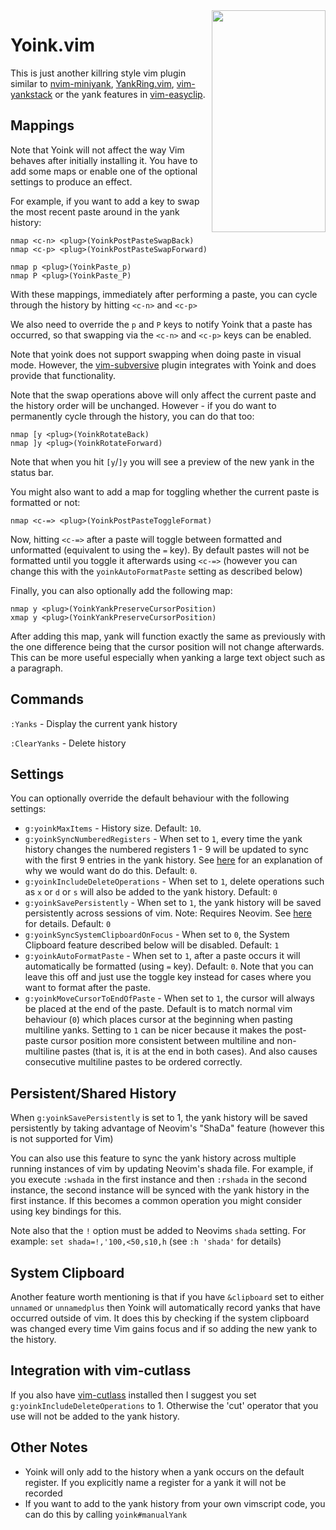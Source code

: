 
<img align="right" width="182" height="355" src="https://i.imgur.com/o5nyLHm.png">

# Yoink.vim

This is just another killring style vim plugin similar to [nvim-miniyank](https://github.com/bfredl/nvim-miniyank), [YankRing.vim](https://github.com/vim-scripts/YankRing.vim), [vim-yankstack](https://github.com/maxbrunsfeld/vim-yankstack) or the yank features in [vim-easyclip](https://github.com/svermeulen/vim-easyclip).

## Mappings

Note that Yoink will not affect the way Vim behaves after initially installing it.  You have to add some maps or enable one of the optional settings to produce an effect.

For example, if you want to add a key to swap the most recent paste around in the yank history:

```viml
nmap <c-n> <plug>(YoinkPostPasteSwapBack)
nmap <c-p> <plug>(YoinkPostPasteSwapForward)

nmap p <plug>(YoinkPaste_p)
nmap P <plug>(YoinkPaste_P)
```

With these mappings, immediately after performing a paste, you can cycle through the history by hitting `<c-n>` and `<c-p>`

We also need to override the `p` and `P` keys to notify Yoink that a paste has occurred, so that swapping via the `<c-n>` and `<c-p>` keys can be enabled.

Note that yoink does not support swapping when doing paste in visual mode.  However, the [vim-subversive](https://github.com/svermeulen/vim-subversive) plugin integrates with Yoink and does provide that functionality.

Note that the swap operations above will only affect the current paste and the history order will be unchanged.  However - if you do want to permanently cycle through the history, you can do that too:

```viml
nmap [y <plug>(YoinkRotateBack)
nmap ]y <plug>(YoinkRotateForward)
```

Note that when you hit `[y`/`]y` you will see a preview of the new yank in the status bar.

You might also want to add a map for toggling whether the current paste is formatted or not:

```viml
nmap <c-=> <plug>(YoinkPostPasteToggleFormat)
```

Now, hitting `<c-=>` after a paste will toggle between formatted and unformatted (equivalent to using the `=` key).  By default pastes will not be formatted until you toggle it afterwards using `<c-=>` (however you can change this with the `yoinkAutoFormatPaste` setting as described below)

Finally, you can also optionally add the following map:

```viml
nmap y <plug>(YoinkYankPreserveCursorPosition)
xmap y <plug>(YoinkYankPreserveCursorPosition)
```

After adding this map, yank will function exactly the same as previously with the one difference being that the cursor position will not change afterwards.  This can be more useful especially when yanking a large text object such as a paragraph.

## Commands

`:Yanks` - Display the current yank history

`:ClearYanks` - Delete history

## Settings

You can optionally override the default behaviour with the following settings:

- `g:yoinkMaxItems` - History size. Default: `10`.
- `g:yoinkSyncNumberedRegisters` - When set to `1`, every time the yank history changes the numbered registers 1 - 9 will be updated to sync with the first 9 entries in the yank history.  See [here](http://vimcasts.org/blog/2013/11/registers-the-good-the-bad-and-the-ugly-parts/) for an explanation of why we would want do do this. Default: `0`.
- `g:yoinkIncludeDeleteOperations` - When set to `1`, delete operations such as `x` or `d` or `s` will also be added to the yank history.  Default: `0`
- `g:yoinkSavePersistently` - When set to `1`, the yank history will be saved persistently across sessions of vim.  Note: Requires Neovim.  See <a href="#shada-support">here</a> for details. Default: `0`
- `g:yoinkSyncSystemClipboardOnFocus` - When set to `0`, the System Clipboard feature described below will be disabled.  Default: `1`
- `g:yoinkAutoFormatPaste` - When set to `1`, after a paste occurs it will automatically be formatted (using `=` key).  Default: `0`.  Note that you can leave this off and just use the toggle key instead for cases where you want to format after the paste.
- `g:yoinkMoveCursorToEndOfPaste` - When set to `1`, the cursor will always be placed at the end of the paste.  Default is to match normal vim behaviour (`0`) which places cursor at the beginning when pasting multiline yanks.  Setting to `1` can be nicer because it makes the post-paste cursor position more consistent between multiline and non-multiline pastes (that is, it is at the end in both cases).  And also causes consecutive multiline pastes to be ordered correctly.

## <a id="shada-support"></a>Persistent/Shared History

When `g:yoinkSavePersistently` is set to 1, the yank history will be saved persistently by taking advantage of Neovim's "ShaDa" feature (however this is not supported for Vim)

You can also use this feature to sync the yank history across multiple running instances of vim by updating Neovim's shada file.  For example, if you execute `:wshada` in the first instance and then `:rshada` in the second instance, the second instance will be synced with the yank history in the first instance.  If this becomes a common operation you might consider using key bindings for this.

Note also that the `!` option must be added to Neovims `shada` setting.  For example:  `set shada=!,'100,<50,s10,h` (see `:h 'shada'` for details)

## System Clipboard

Another feature worth mentioning is that if you have `&clipboard` set to either `unnamed` or `unnamedplus` then Yoink will automatically record yanks that have occurred outside of vim.  It does this by checking if the system clipboard was changed every time Vim gains focus and if so adding the new yank to the history.

## Integration with vim-cutlass

If you also have [vim-cutlass](https://github.com/svermeulen/vim-cutlass) installed then I suggest you set `g:yoinkIncludeDeleteOperations` to 1.  Otherwise the 'cut' operator that you use will not be added to the yank history.

## Other Notes

* Yoink will only add to the history when a yank occurs on the default register.  If you explicitly name a register for a yank it will not be recorded
* If you want to add to the yank history from your own vimscript code, you can do this by calling `yoink#manualYank`

